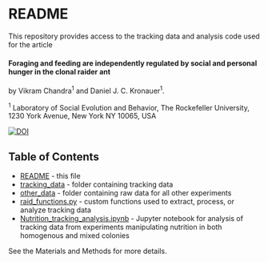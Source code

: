 # README

This repository provides access to the tracking data and analysis code used for the article

#### Foraging and feeding are independently regulated by social and personal hunger in the clonal raider ant

by Vikram Chandra<sup>1</sup> and Daniel J. C. Kronauer<sup>1</sup>.

<sup>1</sup> Laboratory of Social Evolution and Behavior, The Rockefeller University, 1230 York Avenue, New York NY 10065, USA

[![DOI](https://zenodo.org/badge/DOI/10.5281/zenodo.4473344.svg)](https://doi.org/10.5281/zenodo.4473344)

## Table of Contents
* [README](./README.md) - this file
* [tracking_data](./tracking_data) - folder containing tracking data
* [other_data](./other_data) - folder containing raw data for all other experiments
* [raid_functions.py](./raid_functions.py) - custom functions used to extract, process, or analyze tracking data
* [Nutrition_tracking_analysis.ipynb](./Nutrition_tracking_analysis.ipynb) - Jupyter notebook for analysis of tracking data from experiments manipulating nutrition in both homogenous and mixed colonies

See the Materials and Methods for more details.

